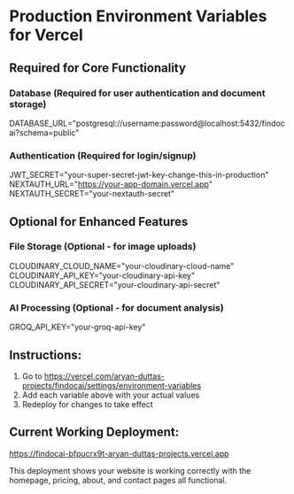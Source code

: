 # Production Environment Variables for Vercel

## Required for Core Functionality

### Database (Required for user authentication and document storage)
DATABASE_URL="postgresql://username:password@localhost:5432/findocai?schema=public"

### Authentication (Required for login/signup)
JWT_SECRET="your-super-secret-jwt-key-change-this-in-production"
NEXTAUTH_URL="https://your-app-domain.vercel.app"
NEXTAUTH_SECRET="your-nextauth-secret"

## Optional for Enhanced Features

### File Storage (Optional - for image uploads)
CLOUDINARY_CLOUD_NAME="your-cloudinary-cloud-name"
CLOUDINARY_API_KEY="your-cloudinary-api-key"
CLOUDINARY_API_SECRET="your-cloudinary-api-secret"

### AI Processing (Optional - for document analysis)
GROQ_API_KEY="your-groq-api-key"

## Instructions:
1. Go to https://vercel.com/aryan-duttas-projects/findocai/settings/environment-variables
2. Add each variable above with your actual values
3. Redeploy for changes to take effect

## Current Working Deployment:
https://findocai-bfpucrx9t-aryan-duttas-projects.vercel.app

This deployment shows your website is working correctly with the homepage, pricing, about, and contact pages all functional.
